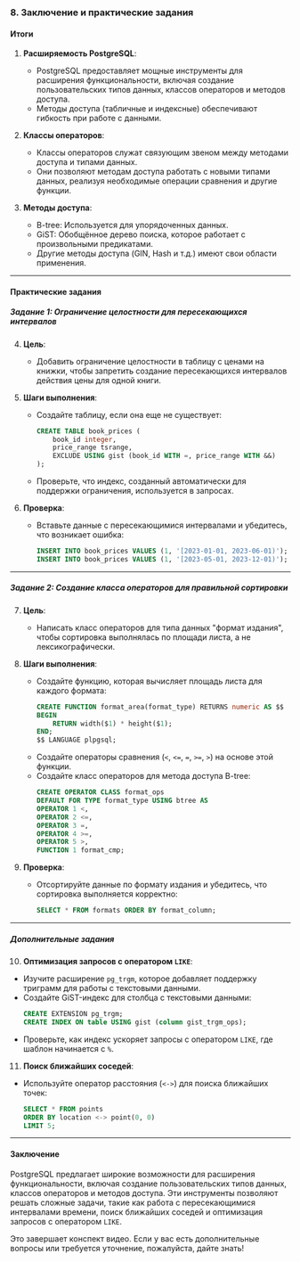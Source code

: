 ### **8. Заключение и практические задания**

#### **Итоги**
1. **Расширяемость PostgreSQL**:
   - PostgreSQL предоставляет мощные инструменты для расширения функциональности, включая создание пользовательских типов данных, классов операторов и методов доступа.
   - Методы доступа (табличные и индексные) обеспечивают гибкость при работе с данными.

2. **Классы операторов**:
   - Классы операторов служат связующим звеном между методами доступа и типами данных.
   - Они позволяют методам доступа работать с новыми типами данных, реализуя необходимые операции сравнения и другие функции.

3. **Методы доступа**:
   - B-tree: Используется для упорядоченных данных.
   - GiST: Обобщённое дерево поиска, которое работает с произвольными предикатами.
   - Другие методы доступа (GIN, Hash и т.д.) имеют свои области применения.

---

#### **Практические задания**

##### **Задание 1: Ограничение целостности для пересекающихся интервалов**
4. **Цель**:
   - Добавить ограничение целостности в таблицу с ценами на книжки, чтобы запретить создание пересекающихся интервалов действия цены для одной книги.

5. **Шаги выполнения**:
   - Создайте таблицу, если она еще не существует:
     ```sql
     CREATE TABLE book_prices (
         book_id integer,
         price_range tsrange,
         EXCLUDE USING gist (book_id WITH =, price_range WITH &&)
     );
     ```
   - Проверьте, что индекс, созданный автоматически для поддержки ограничения, используется в запросах.

6. **Проверка**:
   - Вставьте данные с пересекающимися интервалами и убедитесь, что возникает ошибка:
     ```sql
     INSERT INTO book_prices VALUES (1, '[2023-01-01, 2023-06-01)');
     INSERT INTO book_prices VALUES (1, '[2023-05-01, 2023-12-01)');
     ```

---

##### **Задание 2: Создание класса операторов для правильной сортировки**
7. **Цель**:
   - Написать класс операторов для типа данных "формат издания", чтобы сортировка выполнялась по площади листа, а не лексикографически.

8. **Шаги выполнения**:
   - Создайте функцию, которая вычисляет площадь листа для каждого формата:
     ```sql
     CREATE FUNCTION format_area(format_type) RETURNS numeric AS $$
     BEGIN
         RETURN width($1) * height($1);
     END;
     $$ LANGUAGE plpgsql;
     ```
   - Создайте операторы сравнения (`<`, `<=`, `=`, `>=`, `>`) на основе этой функции.
   - Создайте класс операторов для метода доступа B-tree:
     ```sql
     CREATE OPERATOR CLASS format_ops
     DEFAULT FOR TYPE format_type USING btree AS
     OPERATOR 1 <,
     OPERATOR 2 <=,
     OPERATOR 3 =,
     OPERATOR 4 >=,
     OPERATOR 5 >,
     FUNCTION 1 format_cmp;
     ```

9. **Проверка**:
   - Отсортируйте данные по формату издания и убедитесь, что сортировка выполняется корректно:
     ```sql
     SELECT * FROM formats ORDER BY format_column;
     ```

---

##### **Дополнительные задания**
10. **Оптимизация запросов с оператором `LIKE`**:
   - Изучите расширение `pg_trgm`, которое добавляет поддержку триграмм для работы с текстовыми данными.
   - Создайте GiST-индекс для столбца с текстовыми данными:
     ```sql
     CREATE EXTENSION pg_trgm;
     CREATE INDEX ON table USING gist (column gist_trgm_ops);
     ```
   - Проверьте, как индекс ускоряет запросы с оператором `LIKE`, где шаблон начинается с `%`.

11. **Поиск ближайших соседей**:
   - Используйте оператор расстояния (`<->`) для поиска ближайших точек:
     ```sql
     SELECT * FROM points
     ORDER BY location <-> point(0, 0)
     LIMIT 5;
     ```

---

#### **Заключение**
PostgreSQL предлагает широкие возможности для расширения функциональности, включая создание пользовательских типов данных, классов операторов и методов доступа. Эти инструменты позволяют решать сложные задачи, такие как работа с пересекающимися интервалами времени, поиск ближайших соседей и оптимизация запросов с оператором `LIKE`. 

Это завершает конспект видео. Если у вас есть дополнительные вопросы или требуется уточнение, пожалуйста, дайте знать!